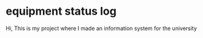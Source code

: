# equipment status log
Hi, This is my project where I made an information system for the university
